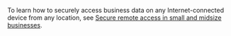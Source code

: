 To learn how to securely access business data on any Internet\-connected device from any location, see [Secure remote access in small and midsize businesses](http://technet.microsoft.com/library/dn629457.aspx).